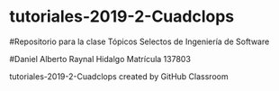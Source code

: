 # tutoriales-2019-2-Cuadclops
#Repositorio para la clase Tópicos Selectos de Ingeniería de Software

#Daniel Alberto Raynal Hidalgo       Matrícula 137803

tutoriales-2019-2-Cuadclops created by GitHub Classroom
